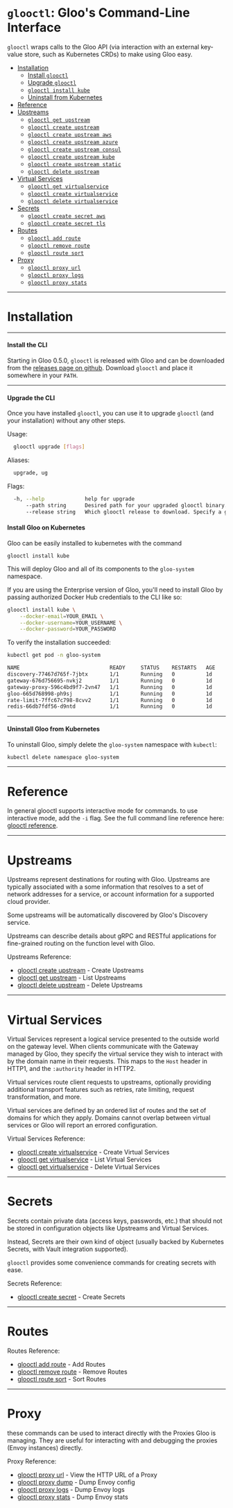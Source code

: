 # `glooctl`: Gloo's Command-Line Interface

`glooctl` wraps calls to the Gloo API (via interaction with an external key-value store, such as Kubernetes CRDs) to make 
using Gloo easy.

* [Installation](#installation)
  * [Install `glooctl`](#install-the-cli)
  * [Upgrade `glooctl`](#upgrade-the-cli)
  * [`glooctl install kube`](#install-gloo-on-kubernetes)
  * [Uninstall from Kubernetes](#uninstall-gloo-from-kubernetes)
* [Reference](#reference)
* [Upstreams](#upstreams)
  * [`glooctl get upstream`](glooctl_get_upstream.md)
  * [`glooctl create upstream`](glooctl_create_upstream.md)
  * [`glooctl create upstream aws`](glooctl_create_upstream_aws.md)
  * [`glooctl create upstream azure`](glooctl_create_upstream_azure.md)
  * [`glooctl create upstream consul`](glooctl_create_upstream_consul.md)
  * [`glooctl create upstream kube`](glooctl_create_upstream_kube.md)
  * [`glooctl create upstream static`](glooctl_create_upstream_static.md)
  * [`glooctl delete upstream`](glooctl_delete_upstream.md)
* [Virtual Services](#virtual-Services)
  * [`glooctl get virtualservice`](glooctl_get_virtualservice.md)
  * [`glooctl create virtualservice`](glooctl_create_virtualservice.md)
  * [`glooctl delete virtualservice`](glooctl_delete_virtualservice.md)
* [Secrets](#secrets)
  * [`glooctl create secret aws`](glooctl_create_secret_aws.md)
  * [`glooctl create secret tls`](glooctl_create_secret_tls.md)
* [Routes](#routes)
     * [`glooctl add route`](glooctl_add_route.md)
     * [`glooctl remove route`](glooctl_remove_route.md)
     * [`glooctl route sort`](glooctl_route_sort.md)
* [Proxy](#proxy)
  * [`glooctl proxy url`](glooctl_proxy_url.md)
  * [`glooctl proxy logs`](glooctl_proxy_logs.md)
  * [`glooctl proxy stats`](glooctl_proxy_stats.md)


  
---

# Installation

---

#### Install the CLI

Starting in Gloo 0.5.0, `glooctl` is released with Gloo and can be downloaded from 
the [releases page on github](https://github.com/solo-io/gloo/releases). Download 
`glooctl` and place it somewhere in your `PATH`. 

---

#### Upgrade the CLI

Once you have installed `glooctl`, you can use it to upgrade `glooctl` (and your installation) without 
any other steps.

Usage:
```bash
  glooctl upgrade [flags]
```

Aliases:
```bash
  upgrade, ug
```

Flags:
```bash
  -h, --help             help for upgrade
      --path string      Desired path for your upgraded glooctl binary. Defaults to the location of your currently executing binary.
      --release string   Which glooctl release to download. Specify a git tag corresponding to the desired version of glooctl. (default "latest")
```

#### Install Gloo on Kubernetes

Gloo can be easily installed to kubernetes with the command

```
glooctl install kube
```

This will deploy Gloo and all of its components to the `gloo-system` namespace.

If you are using the Enterprise version of Gloo, you'll need to install
Gloo by passing authorized Docker Hub credentials to the CLI like so:

```bash
glooctl install kube \
    --docker-email=YOUR_EMAIL \
    --docker-username=YOUR_USERNAME \
    --docker-password=YOUR_PASSWORD 
```

To verify the installation succeeded:
```bash
kubectl get pod -n gloo-system

NAME                             READY     STATUS    RESTARTS   AGE
discovery-77467d765f-7jbtx       1/1       Running   0          1d
gateway-676d756695-nvkj2         1/1       Running   0          1d
gateway-proxy-596c4bd9f7-2vn47   1/1       Running   0          1d
gloo-665d768998-ph9sj            1/1       Running   0          1d
rate-limit-7ffc67c798-8cvv2      1/1       Running   0          1d
redis-66db7fdf56-d9ntd           1/1       Running   0          1d

```
---

#### Uninstall Gloo from Kubernetes

To uninstall Gloo, simply delete the `gloo-system` namespace with `kubectl`:

```bash
kubectl delete namespace gloo-system
```
---

# Reference

In general glooctl supports interactive mode for commands. to use interactive mode, add the `-i` flag.
See the full command line reference here: [glooctl reference](glooctl.md).

---

# Upstreams

Upstreams represent destinations for routing with Gloo. Upstreams 
are typically associated with a some information that resolves to a set 
of network addresses for a service, or account information for a supported 
cloud provider. 

Some upstreams will be automatically discovered by Gloo's
Discovery service. 

Upstreams can describe details about gRPC and RESTful applications 
for fine-grained routing on the function level with Gloo.

Upstreams Reference:

* [glooctl create upstream](glooctl_create_upstream.md)	 - Create Upstreams
* [glooctl get upstream](glooctl_create_upstream.md)	 - List Upstreams
* [glooctl delete upstream](glooctl_delete_upstream.md)	 - Delete Upstreams



---


# Virtual Services

Virtual Services represent a logical service presented to the 
outside world on the gateway level. When clients communicate with the 
Gateway managed by Gloo, they specify the virtual service they 
wish to interact with by the domain name in their requests. This 
maps to the `Host` header in HTTP1, and the `:authority` header in 
HTTP2.

Virtual services route client requests to upstreams, optionally providing 
additional transport features such as retries, rate limiting, request transformation, 
and more. 

Virtual services are defined by an ordered list of routes 
and the set of domains for which they apply. Domains cannot 
overlap between virtual services or Gloo will report an errored 
configuration.

Virtual Services Reference:

* [glooctl create virtualservice](glooctl_create_virtualservice.md)	 - Create Virtual Services
* [glooctl get virtualservice](glooctl_create_virtualservice.md)	 - List Virtual Services
* [glooctl get virtualservice](glooctl_delete_virtualservice.md)	 - Delete Virtual Services


---


# Secrets

Secrets contain private data (access keys, passwords, etc.) that 
should not be stored in configuration objects like Upstreams and Virtual Services.

Instead, Secrets are their own kind of object (usually backed by Kubernetes Secrets, with Vault integration supported).

`glooctl` provides some convenience commands for creating secrets with ease.


Secrets Reference:

* [glooctl create secret](glooctl_create_secret.md)	 - Create Secrets


---


# Routes


Routes Reference:

* [glooctl add route](glooctl_add_route.md)	 - Add Routes
* [glooctl remove route](glooctl_remove_route.md)	 - Remove Routes
* [glooctl route sort](glooctl_route_sort.md)	 - Sort Routes


---


# Proxy

these commands can be used to interact directly with the Proxies Gloo is managing. They are useful for interacting with and debugging the proxies (Envoy instances) directly.

Proxy Reference:

* [glooctl proxy url](glooctl_proxy_url.md)	 - View the HTTP URL of a Proxy
* [glooctl proxy dump](glooctl_proxy_dump.md)	 - Dump Envoy config
* [glooctl proxy logs](glooctl_proxy_logs.md)	 - Dump Envoy logs
* [glooctl proxy stats](glooctl_proxy_stats.md)	 - Dump Envoy stats
